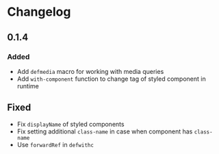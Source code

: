 # Changelog

## 0.1.4

### Added

- Add `defmedia` macro for working with media queries
- Add `with-component` function to change tag of styled component in runtime

## Fixed

- Fix `displayName` of styled components
- Fix setting additional `class-name` in case when component has `class-name`
- Use `forwardRef` in `defwithc`
